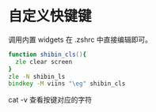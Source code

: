 # 自定义快键键
调用内置 widgets
在 .zshrc 中直接编辑即可。
```zsh
function shibin_cls(){
  zle clear screen
}
zle -N shibin_ls
bindkey -M viins "\eg" shibin_cls
```
cat -v 查看按键对应的字符